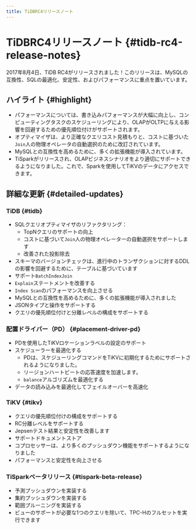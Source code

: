 ```yaml
---
title: TiDBRC4リリースノート
---
```


# TiDBRC4リリースノート {#tidb-rc4-release-notes}

2017年8月4日、TiDB RC4がリリースされました！このリリースは、MySQLの互換性、SQLの最適化、安定性、およびパフォーマンスに重点を置いています。

## ハイライト {#highlight}

-   パフォーマンスについては、書き込みパフォーマンスが大幅に向上し、コンピューティングタスクのスケジューリングにより、OLAPがOLTPに与える影響を回避するための優先順位付けがサポートされます。
-   オプティマイザは、より正確なクエリコスト見積もりと、コストに基づいた`Join`人の物理オペレータの自動選択のために改訂されています。
-   MySQLとの互換性を高めるために、多くの拡張機能が導入されています。
-   TiSparkがリリースされ、OLAPビジネスシナリオをより適切にサポートできるようになりました。これで、Sparkを使用してTiKVのデータにアクセスできます。

## 詳細な更新 {#detailed-updates}

### TiDB {#tidb}

-   SQLクエリオプティマイザのリファクタリング：
    -   TopNクエリのサポートの向上
    -   コストに基づいて`Join`人の物理オペレーターの自動選択をサポートします
    -   改善された投影除去
-   スキーマのバージョンチェックは、進行中のトランザクションに対するDDLの影響を回避するために、テーブルに基づいています
-   サポート`BatchIndexJoin`
-   `Explain`ステートメントを改善する
-   `Index Scan`のパフォーマンスを向上させる
-   MySQLとの互換性を高めるために、多くの拡張機能が導入されました
-   JSONタイプと操作をサポートする
-   クエリの優先順位付けと分離レベルの構成をサポートする

### 配置ドライバー（PD） {#placement-driver-pd}

-   PDを使用したTiKVロケーションラベルの設定のサポート
-   スケジューラーを最適化する
    -   PDは、スケジューリングコマンドをTiKVに初期化するためにサポートされるようになりました。
    -   リージョンハートビートの応答速度を加速します。
    -   `balance`アルゴリズムを最適化する
-   データの読み込みを最適化してフェイルオーバーを高速化

### TiKV {#tikv}

-   クエリの優先順位付けの構成をサポートする
-   RC分離レベルをサポートする
-   Jepsenテスト結果と安定性を改善します
-   サポートドキュメントストア
-   コプロセッサーは、より多くのプッシュダウン機能をサポートするようになりました
-   パフォーマンスと安定性を向上させる

### TiSparkベータリリース {#tispark-beta-release}

-   予測プッシュダウンを実装する
-   集約プッシュダウンを実装する
-   範囲プルーニングを実装する
-   ビューのサポートが必要な1つのクエリを除いて、TPC-Hのフルセットを実行できます

